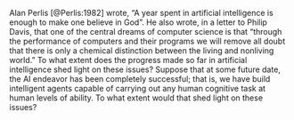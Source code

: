 

Alan Perlis [@Perlis:1982] wrote, “A year spent in artificial
intelligence is enough to make one believe in God”. He also wrote, in a
letter to Philip Davis, that one of the central dreams of computer
science is that “through the performance of computers and their programs
we will remove all doubt that there is only a chemical distinction
between the living and nonliving world.” To what extent does the
progress made so far in artificial intelligence shed light on these
issues? Suppose that at some future date, the AI endeavor has been
completely successful; that is, we have build intelligent agents capable
of carrying out any human cognitive task at human levels of ability. To
what extent would that shed light on these issues?
